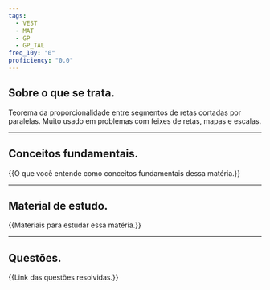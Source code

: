 ```yaml
---
tags:
  - VEST
  - MAT
  - GP
  - GP_TAL
freq_10y: "0"
proficiency: "0.0"
---
```

## Sobre o que se trata.

Teorema da proporcionalidade entre segmentos de retas cortadas por paralelas.
Muito usado em problemas com feixes de retas, mapas e escalas.

--- 
## Conceitos fundamentais.

{{O que você entende como conceitos fundamentais dessa matéria.}}

---
## Material de estudo.

{{Materiais para estudar essa matéria.}}

--- 
## Questões.

{{Link das questões resolvidas.}}
